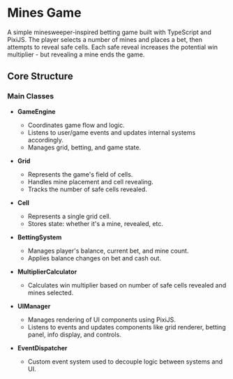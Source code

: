 # Mines Game

A simple minesweeper-inspired betting game built with TypeScript and PixiJS. The player selects a number of mines and places a bet, then attempts to reveal safe cells. Each safe reveal increases the potential win multiplier - but revealing a mine ends the game.

## Core Structure

### Main Classes

- **GameEngine**
  - Coordinates game flow and logic.
  - Listens to user/game events and updates internal systems accordingly.
  - Manages grid, betting, and game state.

- **Grid**
  - Represents the game's field of cells.
  - Handles mine placement and cell revealing.
  - Tracks the number of safe cells revealed.

- **Cell**
  - Represents a single grid cell.
  - Stores state: whether it's a mine, revealed, etc.

- **BettingSystem**
  - Manages player's balance, current bet, and mine count.
  - Applies balance changes on bet and cash out.

- **MultiplierCalculator**
  - Calculates win multiplier based on number of safe cells revealed and mines selected.

- **UIManager**
  - Manages rendering of UI components using PixiJS.
  - Listens to events and updates components like grid renderer, betting panel, info display, and controls.

- **EventDispatcher**
  - Custom event system used to decouple logic between systems and UI.
